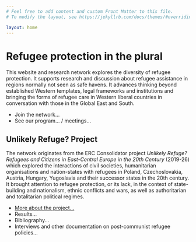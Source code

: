 ```yaml
---
# Feel free to add content and custom Front Matter to this file.
# To modify the layout, see https://jekyllrb.com/docs/themes/#overriding-theme-defaults

layout: home
---
```


# Refugee protection in the plural

This website and research network explores the diversity of refugee protection. It supports research and discussion about refugee assistance in regions normally not seen as safe havens. It advances thinking beyond established Western templates, legal frameworks and institutions and bringing the forms of refugee care in Western liberal countries in conversation with those in the Global East and South.

- Join the network...
- See our program... / meetings...

## Unlikely Refuge? Project

The network originates from the ERC Consolidator project *Unlikely Refuge? Refugees and Citizens in East-Central Europe in the 20th Century* (2019-26) which explored the interactions of civil societies, humanitarian organisations and nation-states with refugees in Poland, Czechoslovakia, Austria, Hungary, Yugoslavia and their successor states in the 20th century. It brought attention to refugee protection, or its lack, in the context of state-building and nationalism, ethnic conflicts and wars, as well as authoritarian and totalitarian political regimes. 

- [More about the project...](/project/) 
- Results...
- Bibliography...
- Interviews and other documentation on post-communist refugee policies...

